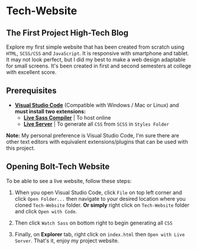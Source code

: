 # Tech-Website

## The First Project High-Tech Blog

Explore my first simple website that has been created from scratch using ```HTML```, ```SCSS/CSS``` and ```JavaScript```.
It is responsive with smartphone and tablet. It may not look perfect, but I did my best to make a web design adaptable for small screens.
It's been created in first and second semesters at college with excellent score.

## Prerequisites

* **[Visual Studio Code](https://code.visualstudio.com/)** (Compatible with Windows / Mac or Linux) and **must install two extensions:**
  * **[Live Sass Compiler](https://marketplace.visualstudio.com/items?itemName=ritwickdey.live-sass)** | To host online
  * **[Live Server](https://marketplace.visualstudio.com/items?itemName=ritwickdey.LiveServer)** | To generate all ```CSS``` from ```SCSS``` in ```Styles Folder```

**Note:** My personal preference is Visual Studio Code, I'm sure there are other text editors with equivalent extensions/plugins that can be used with this project.

## Opening Bolt-Tech Website
To be able to see a live website, follow these steps:

1. When you open Visual Studio Code, click ```File``` on top left corner and click ```Open Folder...``` then navigate to your desired location where you cloned ```Tech-Website``` folder. **Or simply** right click on ```Tech-Website``` folder and click ```Open with Code```.

1. Then click ```Watch Sass``` on bottom right to begin generating all ```CSS```

1. Finally, on **Explorer** tab, right click on ```index.html``` then ```Open with Live Server```. That's it, enjoy my project website.
